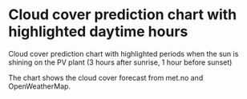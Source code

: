 # Cloud cover prediction chart with highlighted daytime hours

Cloud cover prediction chart with highlighted periods when the sun is shining on the PV plant (3 hours after sunrise, 1 hour before sunset)

The chart shows the cloud cover forecast from met.no and OpenWeatherMap.
